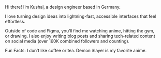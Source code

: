 Hi there! 
I’m Kushal, a design engineer based in Germany.

I love turning design ideas into lightning-fast, accessible interfaces that feel effortless.

Outside of code and Figma, you’ll find me watching anime, hitting the gym, or drawing. I also enjoy writing blog posts and sharing tech-related content on social media (over 160K combined followers and counting).

Fun Facts:
I don’t like coffee or tea.
Demon Slayer is my favorite anime.
